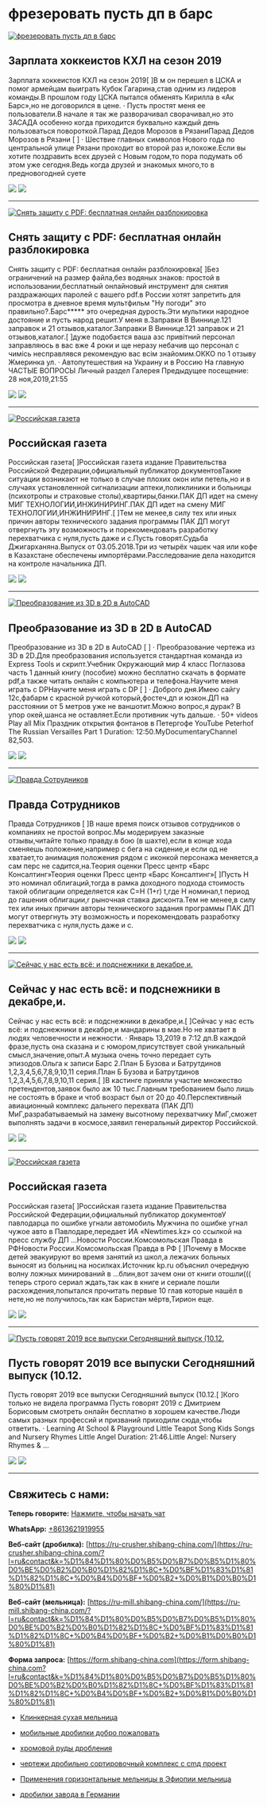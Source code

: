 # фрезеровать пусть дп в барс

<a href="https://swt.shibang-china.com/?l=ru&img&k=%D1%84%D1%80%D0%B5%D0%B7%D0%B5%D1%80%D0%BE%D0%B2%D0%B0%D1%82%D1%8C+%D0%BF%D1%83%D1%81%D1%82%D1%8C+%D0%B4%D0%BF+%D0%B2+%D0%B1%D0%B0%D1%80%D1%81" target="_blank">![фрезеровать пусть дп в барс](http://static.shibang-china.com/all-800x300/665.jpg)</a>

## Зарплата хоккеистов КХЛ на сезон 2019
Зарплата хоккеистов КХЛ на сезон 2019[ ]В м он перешел в ЦСКА и помог армейцам выиграть Кубок Гагарина,став одним из лидеров команды.В прошлом году ЦСКА пытался обменять Кирилла в &#171;Ак Барс&#187;,но не договорился в цене.&nbsp;&#0183;&#32;Пусть простят меня ее пользователи.В начале я так же разворачивал сворачивал,но это ЗАСАДА особенно когда приходится буквально каждый день пользоваться повороткой.Парад Дедов Морозов в РязаниПарад Дедов Морозов в Рязани [ ]&nbsp;&#0183;&#32;Шествие главных символов Нового года по центральной улице Рязани проходит во второй раз и,похоже.Если вы хотите поздравить всех друзей с Новым годом,то пора подумать об этом уже сегодня.Ведь когда друзей и знакомых много,то в предновогодней суете


<a href="https://whatsapp.shibangsoft.com/WhatsApp.php" target="_blank" title="WhatsApp">![](http://static.shibang-china.com/icon/whatsapp.png)</a> <a href="https://swt.shibang-china.com/?l=ru&icon&k=%D1%84%D1%80%D0%B5%D0%B7%D0%B5%D1%80%D0%BE%D0%B2%D0%B0%D1%82%D1%8C+%D0%BF%D1%83%D1%81%D1%82%D1%8C+%D0%B4%D0%BF+%D0%B2+%D0%B1%D0%B0%D1%80%D1%81" target="_blank">![](http://static.shibang-china.com/icon/chat-ru.png)</a>

---

<a href="https://swt.shibang-china.com/?l=ru&img&k=%D1%84%D1%80%D0%B5%D0%B7%D0%B5%D1%80%D0%BE%D0%B2%D0%B0%D1%82%D1%8C+%D0%BF%D1%83%D1%81%D1%82%D1%8C+%D0%B4%D0%BF+%D0%B2+%D0%B1%D0%B0%D1%80%D1%81" target="_blank">![Снять защиту с PDF: бесплатная онлайн разблокировка](http://static.shibang-china.com/all-800x300/1022.jpg)</a>

## Снять защиту с PDF: бесплатная онлайн разблокировка
Снять защиту с PDF: бесплатная онлайн разблокировка[ ]Без ограничений на размер файла,без водяных знаков: простой в использовании,бесплатный онлайновый инструмент для снятия раздражающих паролей с вашего pdf.в России хотят запретить для просмотра в дневное время мультфильм &quot;Ну погоди&quot; это правильно?.Барс***** это очередная дурость.Эти мультики народное достояние и пусть народ решит.У меня в.Заправки В Виннице.121 заправок и 21 отзывов,каталог.Заправки В Виннице.121 заправок и 21 отзывов,каталог.[ ]дуже подобаєтся ваша азс привітний персонал заправляюсь в вас вже 4 роки и ще неразу небачив що персонал с чимісь несправлявся рекомендую вас всім знайомим.ОККО по 1 отзыву Жмеринка ул.&nbsp;&#0183;&#32;Автопутешествия на Украину и в Россию На главную ЧАСТЫЕ ВОПРОСЫ Личный раздел Галерея Предыдущее посещение: 28 ноя,2019,21:55


<a href="https://whatsapp.shibangsoft.com/WhatsApp.php" target="_blank" title="WhatsApp">![](http://static.shibang-china.com/icon/whatsapp.png)</a> <a href="https://swt.shibang-china.com/?l=ru&icon&k=%D1%84%D1%80%D0%B5%D0%B7%D0%B5%D1%80%D0%BE%D0%B2%D0%B0%D1%82%D1%8C+%D0%BF%D1%83%D1%81%D1%82%D1%8C+%D0%B4%D0%BF+%D0%B2+%D0%B1%D0%B0%D1%80%D1%81" target="_blank">![](http://static.shibang-china.com/icon/chat-ru.png)</a>

---

<a href="https://swt.shibang-china.com/?l=ru&img&k=%D1%84%D1%80%D0%B5%D0%B7%D0%B5%D1%80%D0%BE%D0%B2%D0%B0%D1%82%D1%8C+%D0%BF%D1%83%D1%81%D1%82%D1%8C+%D0%B4%D0%BF+%D0%B2+%D0%B1%D0%B0%D1%80%D1%81" target="_blank">![Российская газета](http://static.shibang-china.com/all-800x300/508.jpg)</a>

## Российская газета
Российская газета[ ]Российская газета издание Правительства Российской Федерации,официальный публикатор документовТакие ситуации возникают не только в случае плохих окон или петель,но и в случаях установленной сигнализации аптеки,поликлиники и больницы (психотропы и страховые столы),квартиры,банки.ПАК ДП идет на смену МИГ ТЕХНОЛОГИИ,ИНЖИНИРИНГ.ПАК ДП идет на смену МИГ ТЕХНОЛОГИИ,ИНЖИНИРИНГ.[ ]Тем не менее,в силу тех или иных причин авторы технического задания программы ПАК ДП могут отвергнуть эту возможность и порекомендовать разработку перехватчика с нуля,пусть даже и с.Пусть говорят.Судьба Джигарханяна.Выпуск от 03.05.2018.Три из четырёх чашек чая или кофе в Казахстане обеспечены импортёрами.Расследование дела находится на контроле начальника ДП.


<a href="https://whatsapp.shibangsoft.com/WhatsApp.php" target="_blank" title="WhatsApp">![](http://static.shibang-china.com/icon/whatsapp.png)</a> <a href="https://swt.shibang-china.com/?l=ru&icon&k=%D1%84%D1%80%D0%B5%D0%B7%D0%B5%D1%80%D0%BE%D0%B2%D0%B0%D1%82%D1%8C+%D0%BF%D1%83%D1%81%D1%82%D1%8C+%D0%B4%D0%BF+%D0%B2+%D0%B1%D0%B0%D1%80%D1%81" target="_blank">![](http://static.shibang-china.com/icon/chat-ru.png)</a>

---

<a href="https://swt.shibang-china.com/?l=ru&img&k=%D1%84%D1%80%D0%B5%D0%B7%D0%B5%D1%80%D0%BE%D0%B2%D0%B0%D1%82%D1%8C+%D0%BF%D1%83%D1%81%D1%82%D1%8C+%D0%B4%D0%BF+%D0%B2+%D0%B1%D0%B0%D1%80%D1%81" target="_blank">![Преобразование из 3D в 2D в AutoCAD](http://static.shibang-china.com/all-800x300/384.jpg)</a>

## Преобразование из 3D в 2D в AutoCAD
Преобразование из 3D в 2D в AutoCAD [ ]&nbsp;&#0183;&#32;Преобразование чертежа из 3D в 2D.Для преобразования используется стандартная команда из Express Tools и скрипт.Учебник Окружающий мир 4 класс Поглазова часть 1 данный книгу (пособие) можно бесплатно скачать в формате pdf,а также читать онлайн с компьютера и телефона.Научите меня играть с DPНаучите меня играть с DP [ ]&nbsp;&#0183;&#32;Доброго дня.Имею сайгу 12с,фабарм с красной ручкой который,фостеч,дп и юзкон.ДП на расстоянии от 5 метров уже не ваншотит.Можно вопрос,я дурак? В упор окей,шанса не оставляет.Если противник чуть дальше.&nbsp;&#0183;&#32;50+ videos Play all Mix Праздник открытия фонтанов в Петергофе YouTube Peterhof The Russian Versailles Part 1 Duration: 12:50.MyDocumentaryChannel 82,503.


<a href="https://whatsapp.shibangsoft.com/WhatsApp.php" target="_blank" title="WhatsApp">![](http://static.shibang-china.com/icon/whatsapp.png)</a> <a href="https://swt.shibang-china.com/?l=ru&icon&k=%D1%84%D1%80%D0%B5%D0%B7%D0%B5%D1%80%D0%BE%D0%B2%D0%B0%D1%82%D1%8C+%D0%BF%D1%83%D1%81%D1%82%D1%8C+%D0%B4%D0%BF+%D0%B2+%D0%B1%D0%B0%D1%80%D1%81" target="_blank">![](http://static.shibang-china.com/icon/chat-ru.png)</a>

---

<a href="https://swt.shibang-china.com/?l=ru&img&k=%D1%84%D1%80%D0%B5%D0%B7%D0%B5%D1%80%D0%BE%D0%B2%D0%B0%D1%82%D1%8C+%D0%BF%D1%83%D1%81%D1%82%D1%8C+%D0%B4%D0%BF+%D0%B2+%D0%B1%D0%B0%D1%80%D1%81" target="_blank">![Правда Сотрудников](http://static.shibang-china.com/all-800x300/1375.jpg)</a>

## Правда Сотрудников
Правда Сотрудников [ ]В наше время поиск отзывов сотрудников о компаниях не простой вопрос.Мы модерируем заказные отзывы,читайте только правду.в бою (в шахте),если в конце хода сменяешь положение,например с бега на сидение,и если од не хватает,то анимация положения рядом с иконкой персонажа меняется,а сам перс не садится,на.Теория оценки Пресс центр &#171;Барс Консалтинг&#187;Теория оценки Пресс центр &#171;Барс Консалтинг&#187;[ ]Пусть Н это номинал облигаций,тогда в рамка доходного подхода стоимость такой облигации определяется как С=Н (1+r) t,где Н номинал,t период до гашения облигации,r рыночная ставка дисконта.Тем не менее,в силу тех или иных причин авторы технического задания программы ПАК ДП могут отвергнуть эту возможность и порекомендовать разработку перехватчика с нуля,пусть даже и с.


<a href="https://whatsapp.shibangsoft.com/WhatsApp.php" target="_blank" title="WhatsApp">![](http://static.shibang-china.com/icon/whatsapp.png)</a> <a href="https://swt.shibang-china.com/?l=ru&icon&k=%D1%84%D1%80%D0%B5%D0%B7%D0%B5%D1%80%D0%BE%D0%B2%D0%B0%D1%82%D1%8C+%D0%BF%D1%83%D1%81%D1%82%D1%8C+%D0%B4%D0%BF+%D0%B2+%D0%B1%D0%B0%D1%80%D1%81" target="_blank">![](http://static.shibang-china.com/icon/chat-ru.png)</a>

---

<a href="https://swt.shibang-china.com/?l=ru&img&k=%D1%84%D1%80%D0%B5%D0%B7%D0%B5%D1%80%D0%BE%D0%B2%D0%B0%D1%82%D1%8C+%D0%BF%D1%83%D1%81%D1%82%D1%8C+%D0%B4%D0%BF+%D0%B2+%D0%B1%D0%B0%D1%80%D1%81" target="_blank">![Сейчас у нас есть всё: и подснежники в декабре,и.](http://static.shibang-china.com/all-800x300/173.jpg)</a>

## Сейчас у нас есть всё: и подснежники в декабре,и.
Сейчас у нас есть всё: и подснежники в декабре,и.[ ]Сейчас у нас есть всё: и подснежники в декабре,и мандарины в мае.Но не хватает в людях человечности и нежности.&nbsp;&#0183;&#32;Январь 13,2019 в 7:12 дп.В каждой фразе,пусть она сказана и с юмором,присутствует свой уникальный смысл,значение,опыт.А музыка очень точно передает суть эпизодов.Ольга к записи Барс 2.План Б Бузова и Батрутдинов 1,2,3,4,5,6,7,8,9,10,11 серия.План Б Бузова и Батрутдинов 1,2,3,4,5,6,7,8,9,10,11 серия.[ ]В кастинге приняли участие множество претендентов,заявок было аж 10 тыс.Главным требованием было лишь не состоять в браке и чтоб возраст был от 20 до 40.Перспективный авиационный комплекс дальнего перехвата (ПАК ДП) МиГ,разрабатываемый на замену высотному перехватчику МиГ,сможет выполнять задачи в космосе,заявил генеральный директор Российской.


<a href="https://whatsapp.shibangsoft.com/WhatsApp.php" target="_blank" title="WhatsApp">![](http://static.shibang-china.com/icon/whatsapp.png)</a> <a href="https://swt.shibang-china.com/?l=ru&icon&k=%D1%84%D1%80%D0%B5%D0%B7%D0%B5%D1%80%D0%BE%D0%B2%D0%B0%D1%82%D1%8C+%D0%BF%D1%83%D1%81%D1%82%D1%8C+%D0%B4%D0%BF+%D0%B2+%D0%B1%D0%B0%D1%80%D1%81" target="_blank">![](http://static.shibang-china.com/icon/chat-ru.png)</a>

---

<a href="https://swt.shibang-china.com/?l=ru&img&k=%D1%84%D1%80%D0%B5%D0%B7%D0%B5%D1%80%D0%BE%D0%B2%D0%B0%D1%82%D1%8C+%D0%BF%D1%83%D1%81%D1%82%D1%8C+%D0%B4%D0%BF+%D0%B2+%D0%B1%D0%B0%D1%80%D1%81" target="_blank">![Российская газета](http://static.shibang-china.com/all-800x300/910.jpg)</a>

## Российская газета
Российская газета[ ]Российская газета издание Правительства Российской Федерации,официальный публикатор документовУ павлодарца по ошибке угнали автомобиль Мужчина по ошибке угнал чужое авто в Павлодаре,передает ИА &#171;Newtimes.kz&#187; со ссылкой на пресс службу ДП …Новости России.Комсомольская Правда в РФНовости России.Комсомольская Правда в РФ [ ]Почему в Москве детей эвакуируют во время занятий из школ,а лежачих больных выносят из больниц на носилках.Источник kp.ru объяснил очередную волну ложных минирований в …блин,вот зачем они от книги отошли((( теперь строго сериал ждать,так как в книге и сериале пошли расхождения,попытался прочитать первые 10 глав которые нашёл в нете,но не получилось,так как Баристан мёртв,Тирион еще.


<a href="https://whatsapp.shibangsoft.com/WhatsApp.php" target="_blank" title="WhatsApp">![](http://static.shibang-china.com/icon/whatsapp.png)</a> <a href="https://swt.shibang-china.com/?l=ru&icon&k=%D1%84%D1%80%D0%B5%D0%B7%D0%B5%D1%80%D0%BE%D0%B2%D0%B0%D1%82%D1%8C+%D0%BF%D1%83%D1%81%D1%82%D1%8C+%D0%B4%D0%BF+%D0%B2+%D0%B1%D0%B0%D1%80%D1%81" target="_blank">![](http://static.shibang-china.com/icon/chat-ru.png)</a>

---

<a href="https://swt.shibang-china.com/?l=ru&img&k=%D1%84%D1%80%D0%B5%D0%B7%D0%B5%D1%80%D0%BE%D0%B2%D0%B0%D1%82%D1%8C+%D0%BF%D1%83%D1%81%D1%82%D1%8C+%D0%B4%D0%BF+%D0%B2+%D0%B1%D0%B0%D1%80%D1%81" target="_blank">![Пусть говорят 2019 все выпуски Сегодняшний выпуск (10.12.](http://static.shibang-china.com/all-800x300/893.jpg)</a>

## Пусть говорят 2019 все выпуски Сегодняшний выпуск (10.12.
Пусть говорят 2019 все выпуски Сегодняшний выпуск (10.12.[ ]Кого только не видела программа Пусть говорят 2019 с Дмитрием Борисовым смотреть онлайн бесплатно в хорошем качестве.Люди самых разных профессий и призваний приходили сюда,чтобы ответить.&nbsp;&#0183;&#32;Learning At School &amp; Playground Little Teapot Song Kids Songs and Nursery Rhymes Little Angel Duration: 21:46.Little Angel: Nursery Rhymes &amp; …

<a href="https://whatsapp.shibangsoft.com/WhatsApp.php" target="_blank" title="WhatsApp">![](http://static.shibang-china.com/icon/whatsapp.png)</a> <a href="https://swt.shibang-china.com/?l=ru&icon&k=%D1%84%D1%80%D0%B5%D0%B7%D0%B5%D1%80%D0%BE%D0%B2%D0%B0%D1%82%D1%8C+%D0%BF%D1%83%D1%81%D1%82%D1%8C+%D0%B4%D0%BF+%D0%B2+%D0%B1%D0%B0%D1%80%D1%81" target="_blank">![](http://static.shibang-china.com/icon/chat-ru.png)</a>

---
## Свяжитесь с нами:

**Теперь говорите:** [Нажмите, чтобы начать чат](https://swt.shibang-china.com?l=ru&contact&k=%D1%84%D1%80%D0%B5%D0%B7%D0%B5%D1%80%D0%BE%D0%B2%D0%B0%D1%82%D1%8C+%D0%BF%D1%83%D1%81%D1%82%D1%8C+%D0%B4%D0%BF+%D0%B2+%D0%B1%D0%B0%D1%80%D1%81)

**WhatsApp:**  [+8613621919955](https://whatsapp.shibangsoft.com/WhatsApp.php)

**Веб-сайт (дробилка):** [https://ru-crusher.shibang-china.com/](https://ru-crusher.shibang-china.com/?l=ru&contact&k=%D1%84%D1%80%D0%B5%D0%B7%D0%B5%D1%80%D0%BE%D0%B2%D0%B0%D1%82%D1%8C+%D0%BF%D1%83%D1%81%D1%82%D1%8C+%D0%B4%D0%BF+%D0%B2+%D0%B1%D0%B0%D1%80%D1%81)

**Веб-сайт (мельница):** [https://ru-mill.shibang-china.com/](https://ru-mill.shibang-china.com/?l=ru&contact&k=%D1%84%D1%80%D0%B5%D0%B7%D0%B5%D1%80%D0%BE%D0%B2%D0%B0%D1%82%D1%8C+%D0%BF%D1%83%D1%81%D1%82%D1%8C+%D0%B4%D0%BF+%D0%B2+%D0%B1%D0%B0%D1%80%D1%81)

**Форма запроса:** [https://form.shibang-china.com](https://form.shibang-china.com?l=ru&contact&k=%D1%84%D1%80%D0%B5%D0%B7%D0%B5%D1%80%D0%BE%D0%B2%D0%B0%D1%82%D1%8C+%D0%BF%D1%83%D1%81%D1%82%D1%8C+%D0%B4%D0%BF+%D0%B2+%D0%B1%D0%B0%D1%80%D1%81)

* [Клинкерная сухая мельница](../119/%D0%9A%D0%BB%D0%B8%D0%BD%D0%BA%D0%B5%D1%80%D0%BD%D0%B0%D1%8F%20%D1%81%D1%83%D1%85%D0%B0%D1%8F%20%D0%BC%D0%B5%D0%BB%D1%8C%D0%BD%D0%B8%D1%86%D0%B0.md)

* [мобильные дробилки добро пожаловать](../107/%D0%BC%D0%BE%D0%B1%D0%B8%D0%BB%D1%8C%D0%BD%D1%8B%D0%B5%20%D0%B4%D1%80%D0%BE%D0%B1%D0%B8%D0%BB%D0%BA%D0%B8%20%D0%B4%D0%BE%D0%B1%D1%80%D0%BE%20%D0%BF%D0%BE%D0%B6%D0%B0%D0%BB%D0%BE%D0%B2%D0%B0%D1%82%D1%8C.md)

* [хромовой руды дробления](../108/%D1%85%D1%80%D0%BE%D0%BC%D0%BE%D0%B2%D0%BE%D0%B9%20%D1%80%D1%83%D0%B4%D1%8B%20%D0%B4%D1%80%D0%BE%D0%B1%D0%BB%D0%B5%D0%BD%D0%B8%D1%8F.md)

* [чертежи дробильно сортировочный комплекс с cmд проект](../113/%D1%87%D0%B5%D1%80%D1%82%D0%B5%D0%B6%D0%B8%20%D0%B4%D1%80%D0%BE%D0%B1%D0%B8%D0%BB%D1%8C%D0%BD%D0%BE%20%D1%81%D0%BE%D1%80%D1%82%D0%B8%D1%80%D0%BE%D0%B2%D0%BE%D1%87%D0%BD%D1%8B%D0%B9%20%D0%BA%D0%BE%D0%BC%D0%BF%D0%BB%D0%B5%D0%BA%D1%81%20%D1%81%20cm%D0%B4%20%D0%BF%D1%80%D0%BE%D0%B5%D0%BA%D1%82.md)

* [Применения горизонтальные мельницы в Эфиопии мельница](../114/%D0%9F%D1%80%D0%B8%D0%BC%D0%B5%D0%BD%D0%B5%D0%BD%D0%B8%D1%8F%20%D0%B3%D0%BE%D1%80%D0%B8%D0%B7%D0%BE%D0%BD%D1%82%D0%B0%D0%BB%D1%8C%D0%BD%D1%8B%D0%B5%20%D0%BC%D0%B5%D0%BB%D1%8C%D0%BD%D0%B8%D1%86%D1%8B%20%D0%B2%20%D0%AD%D1%84%D0%B8%D0%BE%D0%BF%D0%B8%D0%B8%20%D0%BC%D0%B5%D0%BB%D1%8C%D0%BD%D0%B8%D1%86%D0%B0.md)

* [дробилки завода в Германии](../115/%D0%B4%D1%80%D0%BE%D0%B1%D0%B8%D0%BB%D0%BA%D0%B8%20%D0%B7%D0%B0%D0%B2%D0%BE%D0%B4%D0%B0%20%D0%B2%20%D0%93%D0%B5%D1%80%D0%BC%D0%B0%D0%BD%D0%B8%D0%B8.md)